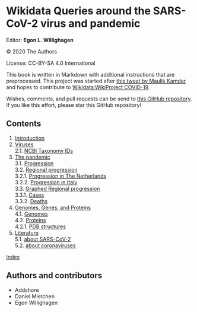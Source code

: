 # Wikidata Queries around the SARS-CoV-2 virus and pandemic


Editor: **Egon L. Willighagen**

© 2020 The Authors

License: CC-BY-SA 4.0 International

This book is written in Markdown with additional instructions that are preprocessed.
This project was started after [this tweet by Maulik Kamdar](https://twitter.com/maulikkamdar/status/1239599404098740225)
and hopes to contribute to [Wikidata:WikiProject COVID-19](https://www.wikidata.org/wiki/Wikidata:WikiProject_COVID-19).

Wishes, comments, and pull requests can be send to
[this GitHub repository](https://github.com/egonw/SARS-CoV-2-Queries/). If you like this effort, please
star this GitHub repository!

## Contents

1. [Introduction](intro.md) <br />
2. [Viruses](viruses.md) <br />
2.1. [NCBI Taxonomy IDs](viruses.md#ncbi-taxonomy-ids) <br />
3. [The pandemic](pandemic.md) <br />
3.1. [Progression](pandemic.md#progression) <br />
3.2. [Regional progression](pandemic.md#regional-progression) <br />
3.2.1. [Progression in The Netherlands](pandemic.md#progression-in-the-netherlands) <br />
3.2.2. [Progression in Italy](pandemic.md#progression-in-italy) <br />
3.3. [Graphed Regional progression](pandemic.md#graphed-regional-progression) <br />
3.3.1. [Cases](pandemic.md#cases) <br />
3.3.2. [Deaths](pandemic.md#deaths) <br />
4. [Genomes, Genes, and Proteins](genes.md) <br />
4.1. [Genomes](genes.md#genomes) <br />
4.2. [Proteins](genes.md#proteins) <br />
4.2.1. [PDB structures](genes.md#pdb-structures) <br />
5. [Literature](literature.md) <br />
5.1. [about SARS-CoV-2](literature.md#about-sars-cov-2) <br />
5.2. [about coronaviruses](literature.md#about-coronaviruses) <br />

[Index](indexList.md) <br />

## Authors and contributors

* Addshore
* Daniel Mietchen
* Egon Willighagen
